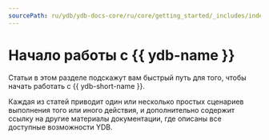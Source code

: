```yaml
---
sourcePath: ru/ydb/ydb-docs-core/ru/core/getting_started/_includes/index/intro.md
---
```

# Начало работы с {{ ydb-name }}

Статьи в этом разделе подскажут вам быстрый путь для того, чтобы начать работать с {{ ydb-short-name }}.

Каждая из статей приводит один или несколько простых сценариев выполнения того или иного действия, и дополнительно содержит ссылку на другие материалы документации, где описаны все доступные возможности YDB.